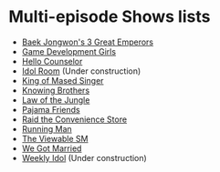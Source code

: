 # Multi-episode Shows lists

* [Baek Jongwon's 3 Great Emperors](./baek-jongwon-3-great-emperors.md)
* [Game Development Girls](./game-development-girls.md)
* [Hello Counselor](./hello-counselor.md)
* [Idol Room](./idol-room.md) (Under construction)
* [King of Mased Singer](./king-of-masked-singer.md)
* [Knowing Brothers](./knowing-brothers.md)
* [Law of the Jungle](./law-of-the-jungle.md)
* [Pajama Friends](./pajama-friends.md)
* [Raid the Convenience Store](./raid-the-convenience-store.md)
* [Running Man](./running-man.md)
* [The Viewable SM](./the-viewable-sm.md)
* [We Got Married](./wgm.md)
* [Weekly Idol](./weekly-idol.md) (Under construction)